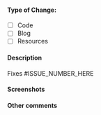 <!--DO NOT include issue number in the title. Make sure that all the commits are squashed into one. Keep your patch as clean as possible.-->

#### Type of Change:

- [ ] Code
- [ ] Blog
- [ ] Resources

#### Description

Fixes #ISSUE_NUMBER_HERE

<!--Include a brief summary of the changes made in no more than 15 words. Always write in third person. For example: "CZ supports <feature-name>" or "CZ has removed <bug-name>"-->

#### Screenshots

<!--Please share the screenshot of the website after making changes. Execute, `bundle exec jekyll serve` and take the screen shots.-->

#### Other comments
<!--Any other extra information-->